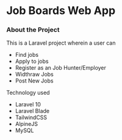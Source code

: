# Job Boards Web App
### About the Project

This is a Laravel project wherein a user can 
- Find jobs
- Apply to jobs
- Register as an Job Hunter/Employer
- Widthraw Jobs
- Post New Jobs

Technology used
- Laravel 10
- Laravel Blade
- TailwindCSS
- AlpineJS
- MySQL
